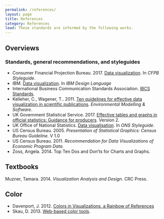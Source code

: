 ```yaml
---
permalink: /references/
layout: page
title: References
category: References
lead: These standards are informed by the following works.
---
```


## Overviews
### Standards, general recommendations, and styleguides
- Consumer Financial Projection Bureau. 2017. [Data visualization](https://github.com/cfpb/design-manual). In _CFPB Styleguide_.
- IBM. [Data visualization](https://www.ibm.com/design/language/experience/data-visualization/chart-models). In _IBM Design Language_
- International Business Communication Standards Association. [IBCS Standards](https://www.hichert.com/standards/).
- Kelleher, C., Wagener, T.. 2011. [Ten guidelines for effective data visualization in scientific publications](doi:10.1016/j.envsoft.2010.12.006). _Environmental Modelling & Software_.
- UK Government Statistical Service. 2017. [Effective tables and graphs in official statistics: Guidance for producers](https://gss.civilservice.gov.uk/wp-content/uploads/2017/01/GUIDANCE-document-Effective-charts-and-tables-in-official-statistics-Version-2.0-Jan2017.pdf). Version 2. 
- UK Office of National Statistics. [Data visualisation](http://style.ons.gov.uk/category/data-visualisation/). In _ONS Styleguide_.
- US Census Bureau. 2005. _Presentation of Statistical Graphics: Census Bureau Guideline._ V 1.0
- US Census Bureau. 2011. _Recommendation for Data Visualizations of Economic Program Data._
- Zoss, Angela. 2014. Top Ten Dos and Don’ts for Charts and Graphs.

## Textbooks
Muzner, Tamara. 2014. _Visualization Analysis and Design._ CRC Press.

## Color
- Davenport, J. 2012. [Colors in Visualizations, a Rainbow of References](http://www.ifweassume.com/2012/12/colors-in-visualizations-rainbow-of.html)
- Skau, D. 2013. [Web-based color tools](http://blog.visual.ly/web-based-color-tools/).
